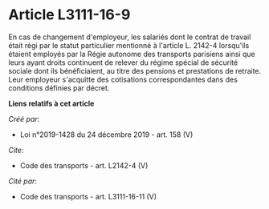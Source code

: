 # Article L3111-16-9

En cas de changement d'employeur, les salariés dont le contrat de travail était régi par le statut particulier mentionné à
l'article L. 2142-4 lorsqu'ils étaient employés par la Régie autonome des transports parisiens ainsi que leurs ayant droits
continuent de relever du régime spécial de sécurité sociale dont ils bénéficiaient, au titre des pensions et prestations de
retraite. Leur employeur s'acquitte des cotisations correspondantes dans des conditions définies par décret.

**Liens relatifs à cet article**

_Créé par_:

  - Loi n°2019-1428 du 24 décembre 2019 - art. 158 (V)

_Cite_:

  - Code des transports - art. L2142-4 (V)

_Cité par_:

  - Code des transports - art. L3111-16-11 (V)
